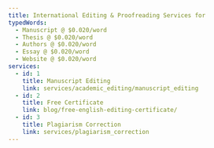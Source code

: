 ```yaml
---
title: International Editing & Proofreading Services for
typedWords:
  - Manuscript @ $0.020/word
  - Thesis @ $0.020/word
  - Authors @ $0.020/word
  - Essay @ $0.020/word
  - Website @ $0.020/word
services:
  - id: 1
    title: Manuscript Editing
    link: services/academic_editing/manuscript_editing
  - id: 2
    title: Free Certificate
    link: blog/free-english-editing-certificate/
  - id: 3
    title: Plagiarism Correction
    link: services/plagiarism_correction
---
```

